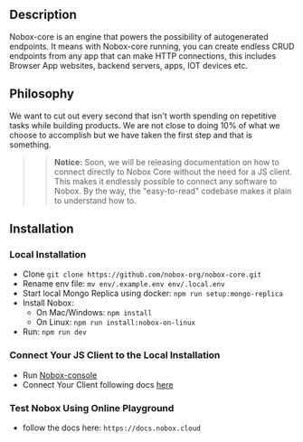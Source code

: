 ## Description
Nobox-core is an engine that powers the possibility of autogenerated endpoints. It means with Nobox-core running, you can create endless CRUD endpoints from any app that can make HTTP connections, this includes Browser App websites, backend servers, apps, IOT devices etc.

## Philosophy
We want to cut out every second that isn't worth spending on repetitive tasks while building products. We are not close to doing 10% of what we choose to accomplish but we have taken the first step and that is something.

>> **Notice:** Soon, we will be releasing documentation on how to connect directly to Nobox Core without the need for a JS client. This makes it endlessly possible to connect any software to Nobox. By the way, the "easy-to-read" codebase makes it plain to understand how to.

## Installation

### Local Installation
-  Clone `git clone https://github.com/nobox-org/nobox-core.git`
-  Rename env file: `mv env/.example.env env/.local.env`
-  Start local Mongo Replica using docker: `npm run setup:mongo-replica`
-  Install Nobox:
    - On Mac/Windows: `npm install`
    - On Linux: `npm run install:nobox-on-linux`
-  Run: `npm run dev`

### Connect Your JS Client to the Local Installation
- Run [Nobox-console](https://github.com/nobox-org/nobox-console)
- Connect Your Client following docs [here](https://www.docs.nobox.cloud/integrate-nobox)

### Test Nobox Using Online Playground
- follow the docs here: `https://docs.nobox.cloud`

